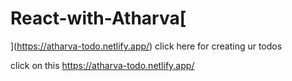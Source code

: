 # React-with-Atharva[
](https://atharva-todo.netlify.app/)
click here for creating ur todos

   click on this    https://atharva-todo.netlify.app/
